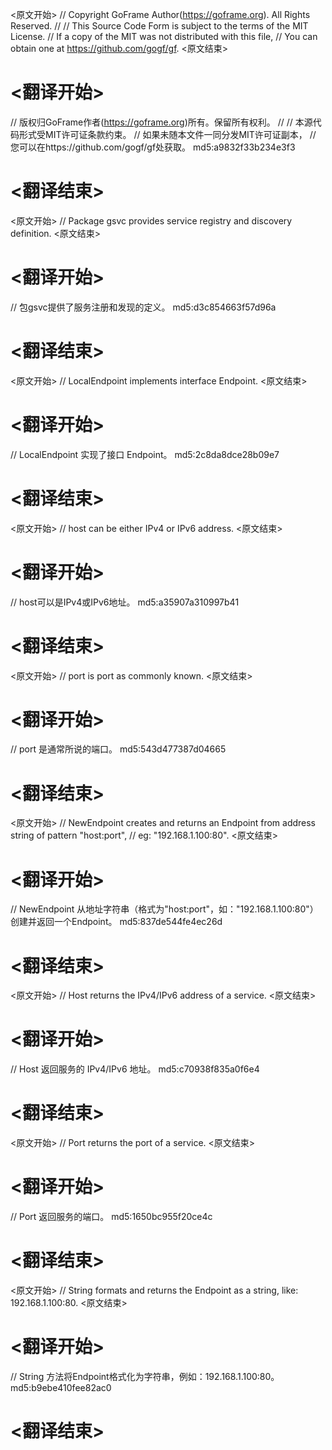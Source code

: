 
<原文开始>
// Copyright GoFrame Author(https://goframe.org). All Rights Reserved.
//
// This Source Code Form is subject to the terms of the MIT License.
// If a copy of the MIT was not distributed with this file,
// You can obtain one at https://github.com/gogf/gf.
<原文结束>

# <翻译开始>
// 版权归GoFrame作者(https://goframe.org)所有。保留所有权利。
//
// 本源代码形式受MIT许可证条款约束。
// 如果未随本文件一同分发MIT许可证副本，
// 您可以在https://github.com/gogf/gf处获取。 md5:a9832f33b234e3f3
# <翻译结束>


<原文开始>
// Package gsvc provides service registry and discovery definition.
<原文结束>

# <翻译开始>
// 包gsvc提供了服务注册和发现的定义。 md5:d3c854663f57d96a
# <翻译结束>


<原文开始>
// LocalEndpoint implements interface Endpoint.
<原文结束>

# <翻译开始>
// LocalEndpoint 实现了接口 Endpoint。 md5:2c8da8dce28b09e7
# <翻译结束>


<原文开始>
// host can be either IPv4 or IPv6 address.
<原文结束>

# <翻译开始>
// host可以是IPv4或IPv6地址。 md5:a35907a310997b41
# <翻译结束>


<原文开始>
// port is port as commonly known.
<原文结束>

# <翻译开始>
// port 是通常所说的端口。 md5:543d477387d04665
# <翻译结束>


<原文开始>
// NewEndpoint creates and returns an Endpoint from address string of pattern "host:port",
// eg: "192.168.1.100:80".
<原文结束>

# <翻译开始>
// NewEndpoint 从地址字符串（格式为"host:port"，如："192.168.1.100:80"）创建并返回一个Endpoint。 md5:837de544fe4ec26d
# <翻译结束>


<原文开始>
// Host returns the IPv4/IPv6 address of a service.
<原文结束>

# <翻译开始>
// Host 返回服务的 IPv4/IPv6 地址。 md5:c70938f835a0f6e4
# <翻译结束>


<原文开始>
// Port returns the port of a service.
<原文结束>

# <翻译开始>
// Port 返回服务的端口。 md5:1650bc955f20ce4c
# <翻译结束>


<原文开始>
// String formats and returns the Endpoint as a string, like: 192.168.1.100:80.
<原文结束>

# <翻译开始>
// String 方法将Endpoint格式化为字符串，例如：192.168.1.100:80。 md5:b9ebe410fee82ac0
# <翻译结束>

